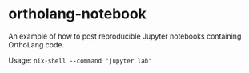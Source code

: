 ortholang-notebook
==================

An example of how to post reproducible Jupyter notebooks containing OrthoLang code.

Usage: `nix-shell --command "jupyter lab"`
